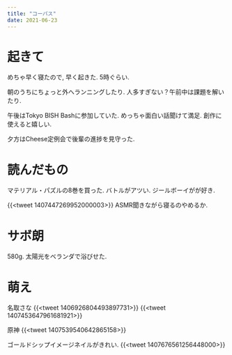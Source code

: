```yaml
---
title: "コーパス"
date: 2021-06-23
---
```


# 起きて
めちゃ早く寝たので, 早く起きた. 5時ぐらい.

朝のうちにちょっと外へランニングしたり. 人多すぎない？午前中は課題を解いたり.

午後はTokyo BISH Bashに参加していた. めっちゃ面白い話聞けて満足. 創作に使えると嬉しい.

夕方はCheese定例会で後輩の進捗を見守った.

# 読んだもの
マテリアル・パズルの8巻を買った.
バトルがアツい. ジールボーイがが好き.

{{<tweet 1407447269952000003>}}
ASMR聞きながら寝るのやめるか.

# サボ朗
580g. 太陽光をベランダで浴びせた.

# 萌え
名取さな
{{<tweet 1406926804493897731>}}
{{<tweet 1407453647961681921>}}

原神
{{<tweet 1407539540642865158>}}

ゴールドシップイメージネイルがきれい.
{{<tweet 1407676561256448000>}}